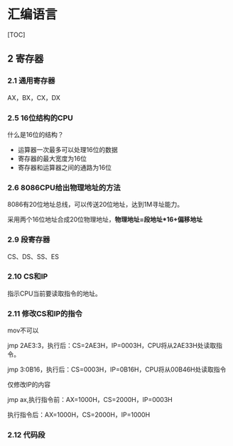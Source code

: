 # 汇编语言

[TOC]

## 2 寄存器

### 2.1 通用寄存器

AX，BX，CX，DX

### 2.5 16位结构的CPU

什么是16位的结构？

- 运算器一次最多可以处理16位的数据
- 寄存器的最大宽度为16位
- 寄存器和运算器之间的通路为16位

### 2.6 8086CPU给出物理地址的方法

8086有20位地址总线，可以传送20位地址，达到1M寻址能力。

采用两个16位地址合成20位物理地址，**物理地址=段地址*16+偏移地址**

### 2.9 段寄存器

CS、DS、SS、ES

### 2.10 CS和IP

指示CPU当前要读取指令的地址。

### 2.11 修改CS和IP的指令

mov不可以

jmp 2AE3:3，执行后：CS=2AE3H，IP=0003H，CPU将从2AE33H处读取指令。

jmp 3:0B16，执行后：CS=0003H，IP=0B16H，CPU将从00B46H处读取指令

仅修改IP的内容

jmp ax,执行指令前：AX=1000H，CS=2000H，IP=0003H

执行指令后：AX=1000H，CS=2000H，IP=1000H

### 2.12 代码段

